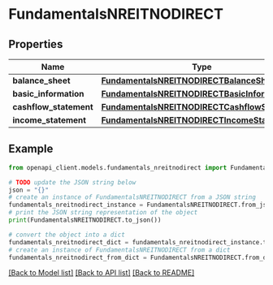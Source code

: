# FundamentalsNREITNODIRECT


## Properties

Name | Type | Description | Notes
------------ | ------------- | ------------- | -------------
**balance_sheet** | [**FundamentalsNREITNODIRECTBalanceSheet**](FundamentalsNREITNODIRECTBalanceSheet.md) |  | [optional] 
**basic_information** | [**FundamentalsNREITNODIRECTBasicInformation**](FundamentalsNREITNODIRECTBasicInformation.md) |  | [optional] 
**cashflow_statement** | [**FundamentalsNREITNODIRECTCashflowStatement**](FundamentalsNREITNODIRECTCashflowStatement.md) |  | [optional] 
**income_statement** | [**FundamentalsNREITNODIRECTIncomeStatement**](FundamentalsNREITNODIRECTIncomeStatement.md) |  | [optional] 

## Example

```python
from openapi_client.models.fundamentals_nreitnodirect import FundamentalsNREITNODIRECT

# TODO update the JSON string below
json = "{}"
# create an instance of FundamentalsNREITNODIRECT from a JSON string
fundamentals_nreitnodirect_instance = FundamentalsNREITNODIRECT.from_json(json)
# print the JSON string representation of the object
print(FundamentalsNREITNODIRECT.to_json())

# convert the object into a dict
fundamentals_nreitnodirect_dict = fundamentals_nreitnodirect_instance.to_dict()
# create an instance of FundamentalsNREITNODIRECT from a dict
fundamentals_nreitnodirect_from_dict = FundamentalsNREITNODIRECT.from_dict(fundamentals_nreitnodirect_dict)
```
[[Back to Model list]](../README.md#documentation-for-models) [[Back to API list]](../README.md#documentation-for-api-endpoints) [[Back to README]](../README.md)


